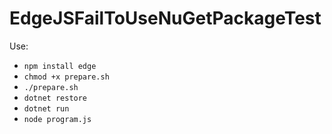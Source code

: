# EdgeJSFailToUseNuGetPackageTest

Use:

- `npm install edge`
- `chmod +x prepare.sh`
- `./prepare.sh`
- `dotnet restore`
- `dotnet run`
- `node program.js` 